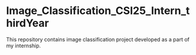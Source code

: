 # Image_Classification_CSI25_Intern_thirdYear
This repository contains image classification project developed as a part of my internship.

